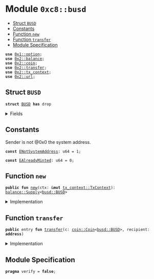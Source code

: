 
<a name="0xc8_busd"></a>

# Module `0xc8::busd`



-  [Struct `BUSD`](#0xc8_busd_BUSD)
-  [Constants](#@Constants_0)
-  [Function `new`](#0xc8_busd_new)
-  [Function `transfer`](#0xc8_busd_transfer)
-  [Module Specification](#@Module_Specification_1)


<pre><code><b>use</b> <a href="">0x1::option</a>;
<b>use</b> <a href="../../../.././build/Sui/docs/balance.md#0x2_balance">0x2::balance</a>;
<b>use</b> <a href="../../../.././build/Sui/docs/coin.md#0x2_coin">0x2::coin</a>;
<b>use</b> <a href="../../../.././build/Sui/docs/transfer.md#0x2_transfer">0x2::transfer</a>;
<b>use</b> <a href="../../../.././build/Sui/docs/tx_context.md#0x2_tx_context">0x2::tx_context</a>;
<b>use</b> <a href="../../../.././build/Sui/docs/url.md#0x2_url">0x2::url</a>;
</code></pre>



<a name="0xc8_busd_BUSD"></a>

## Struct `BUSD`



<pre><code><b>struct</b> <a href="busd.md#0xc8_busd_BUSD">BUSD</a> <b>has</b> drop
</code></pre>



<details>
<summary>Fields</summary>


<dl>
<dt>
<code>dummy_field: bool</code>
</dt>
<dd>

</dd>
</dl>


</details>

<a name="@Constants_0"></a>

## Constants


<a name="0xc8_busd_ENotSystemAddress"></a>

Sender is not @0x0 the system address.


<pre><code><b>const</b> <a href="busd.md#0xc8_busd_ENotSystemAddress">ENotSystemAddress</a>: u64 = 1;
</code></pre>



<a name="0xc8_busd_EAlreadyMinted"></a>



<pre><code><b>const</b> <a href="busd.md#0xc8_busd_EAlreadyMinted">EAlreadyMinted</a>: u64 = 0;
</code></pre>



<a name="0xc8_busd_new"></a>

## Function `new`



<pre><code><b>public</b> <b>fun</b> <a href="busd.md#0xc8_busd_new">new</a>(ctx: &<b>mut</b> <a href="../../../.././build/Sui/docs/tx_context.md#0x2_tx_context_TxContext">tx_context::TxContext</a>): <a href="../../../.././build/Sui/docs/balance.md#0x2_balance_Supply">balance::Supply</a>&lt;<a href="busd.md#0xc8_busd_BUSD">busd::BUSD</a>&gt;
</code></pre>



<details>
<summary>Implementation</summary>


<pre><code><b>public</b> <b>fun</b> <a href="busd.md#0xc8_busd_new">new</a>(ctx: &<b>mut</b> TxContext): Supply&lt;<a href="busd.md#0xc8_busd_BUSD">BUSD</a>&gt; {
    <b>assert</b>!(<a href="../../../.././build/Sui/docs/tx_context.md#0x2_tx_context_sender">tx_context::sender</a>(ctx) == @0x0, <a href="busd.md#0xc8_busd_ENotSystemAddress">ENotSystemAddress</a>);
    <b>assert</b>!(<a href="../../../.././build/Sui/docs/tx_context.md#0x2_tx_context_epoch">tx_context::epoch</a>(ctx) == 0, <a href="busd.md#0xc8_busd_EAlreadyMinted">EAlreadyMinted</a>);
    <b>let</b> (cap, metadata) = <a href="../../../.././build/Sui/docs/coin.md#0x2_coin_create_currency">coin::create_currency</a>(
        <a href="busd.md#0xc8_busd_BUSD">BUSD</a> {},
        9,
        b"<a href="busd.md#0xc8_busd_BUSD">BUSD</a>",
        b"Benfen USD",
        b"",
        <a href="_none">option::none</a>(),
        ctx
    );
    <a href="../../../.././build/Sui/docs/transfer.md#0x2_transfer_public_freeze_object">transfer::public_freeze_object</a>(metadata);
    <a href="../../../.././build/Sui/docs/coin.md#0x2_coin_treasury_into_supply">coin::treasury_into_supply</a>(cap)
}
</code></pre>



</details>

<a name="0xc8_busd_transfer"></a>

## Function `transfer`



<pre><code><b>public</b> entry <b>fun</b> <a href="../../../.././build/Sui/docs/transfer.md#0x2_transfer">transfer</a>(c: <a href="../../../.././build/Sui/docs/coin.md#0x2_coin_Coin">coin::Coin</a>&lt;<a href="busd.md#0xc8_busd_BUSD">busd::BUSD</a>&gt;, recipient: <b>address</b>)
</code></pre>



<details>
<summary>Implementation</summary>


<pre><code><b>public</b> entry <b>fun</b> <a href="../../../.././build/Sui/docs/transfer.md#0x2_transfer">transfer</a>(c: <a href="../../../.././build/Sui/docs/coin.md#0x2_coin_Coin">coin::Coin</a>&lt;<a href="busd.md#0xc8_busd_BUSD">BUSD</a>&gt;, recipient: <b>address</b>) {
    <a href="../../../.././build/Sui/docs/transfer.md#0x2_transfer_public_transfer">transfer::public_transfer</a>(c, recipient)
}
</code></pre>



</details>

<a name="@Module_Specification_1"></a>

## Module Specification



<pre><code><b>pragma</b> verify = <b>false</b>;
</code></pre>
